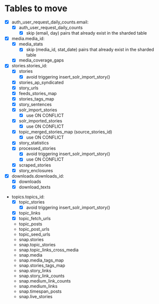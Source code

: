 # Tables to move

* [x] auth_user_request_daily_counts.email:
    * [x] auth_user_request_daily_counts
      * [x] skip (email, day) pairs that already exist in the sharded table

* [x] media.media_id:
    * [x] media_stats
      * [x] skip (media_id, stat_date) pairs that already exist in the sharded table
    * [x] media_coverage_gaps

* [x] stories.stories_id:
    * [x] stories
      * [x] avoid triggering insert_solr_import_story()
    * [x] stories_ap_syndicated
    * [x] story_urls
    * [x] feeds_stories_map
    * [x] stories_tags_map
    * [x] story_sentences
    * [x] solr_import_stories
      * [x] use ON CONFLICT
    * [x] solr_imported_stories
      * [x] use ON CONFLICT
    * [x] topic_merged_stories_map (source_stories_id)
      * [x] use ON CONFLICT
    * [x] story_statistics
    * [x] processed_stories
      * [x] avoid triggering insert_solr_import_story()
      * [x] use ON CONFLICT
    * [x] scraped_stories
    * [x] story_enclosures

* [x] downloads.downloads_id:
    * [x] downloads
    * [x] download_texts

* topics.topics_id:
    * [x] topic_stories
      * [x] avoid triggering insert_solr_import_story()
    * [x] topic_links
    * [x] topic_fetch_urls
    * topic_posts
    * topic_post_urls
    * topic_seed_urls
    * snap.stories
    * snap.topic_stories
    * snap.topic_links_cross_media
    * snap.media
    * snap.media_tags_map
    * snap.stories_tags_map
    * snap.story_links
    * snap.story_link_counts
    * snap.medium_link_counts
    * snap.medium_links
    * snap.timespan_posts
    * snap.live_stories
